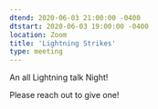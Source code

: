 ```yaml
---
dtend: 2020-06-03 21:00:00 -0400
dtstart: 2020-06-03 19:00:00 -0400
location: Zoom
title: 'Lightning Strikes'
type: meeting
---
```



An all Lightning talk Night!

Please reach out to give one!
